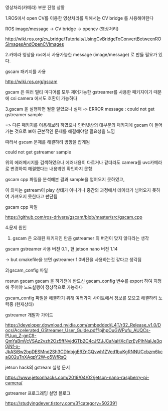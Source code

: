 영상처리(카메라)  부분 진행 상황

1.ROS에서 open CV를 이용한 영상처리를 위해서는 CV bridge 를 사용해야한다

ROS image/message -> CV bridge -> opencv (영상처리)

<http://wiki.ros.org/cv_bridge/Tutorials/UsingCvBridgeToConvertBetweenROSImagesAndOpenCVImages>



2.카메라 영상을 ros에서 사용가능한 message (image/message) 로 만들 필요가 있다.

gscam 패키지를 사용

<http://wiki.ros.org/gscam>

gscam 은 여러 멀티 미디어를 모두 제어가능한 gstreamer를 사용한 패키지이기 때문에 csi camera 에서도 호환이 가능하다



3.gscam 을 실행하면 될줄 알았으나 실패 -> ERROR message :  could not get gstreamer sample

=> 다른 패키지를 이용해보려 하였으나 인터넷상의 대부분의 패키지에 gscam 이 들어가는 것으로 보아 근본적인 문제를 해결해야할 필요성을 느낌



따라서 gscam 문제를 해결하려 방향을 잡게됨



could not get gstreamer sample

위의 에러메시지를 검색하였으나 에러내용이 다르거나 같더라도 camera를 uvc카메라로 변경하여 해결했다는 내용밖엔 확인하지 못함



gscam cpp 파일을 분석해본 결과 sample을 얻어오지 못하였고,

이 의미는 gstream이 play 상태가 아니거나 중간의 과정에서 데이터가 넘어오지 못하여 가져오지 못한다고 판단됨



gscam cpp 파일

<https://github.com/ros-drivers/gscam/blob/master/src/gscam.cpp>





4.문제 원인

1) gscam 은 오래된 패키지인 만큼 gstreamer 의 버전이 맞지 않다라는 생각

gscam gstreamer 사용 버전  0.1 ,  현 jetson nano 버전 1.14

->  but cmakefile을 보면 gstreamer 1.0버전을 사용하는것 같다고 생각됨



2)gscam_config 파일

rosrun gscam gscam 을 하기전에 반드신 gscam_config 변수를 export 하여 지정해 주어야 노드실행이 정상적으로 가능하다



gscam_config 파일을 해결하기 위해 여러가지 사이트에서 정보를 모으고 해결하려 노력중 (현재상태)



gstreamer 개발자 가이드

<https://developer.download.nvidia.com/embedded/L4T/r32_Release_v1.0/Docs/Accelerated_GStreamer_User_Guide.pdf?pjhpOuGWPufu_AUQCs-PUuq_Z-gnC9-QmYaBmVcVSAz2vzh2Oz5ffNvjdGTb2C4cJfZJJCaNaHXci1zrEyPIhNalJe3q0jNf-x-JkASiBw2bpDESMnd2Sh3CDInbjgE6ZnGQvwh1ZVed1buKgRNNUCcbzm6kcaQ02uTnXAqpY2W-o5WfRsQ>



jetson hack의 gstream 실행 문서

<https://www.jetsonhacks.com/2019/04/02/jetson-nano-raspberry-pi-camera/>



gstreamer 프로그래밍 설명 블로그

<https://studyingdever.tistory.com/3?category=502391>